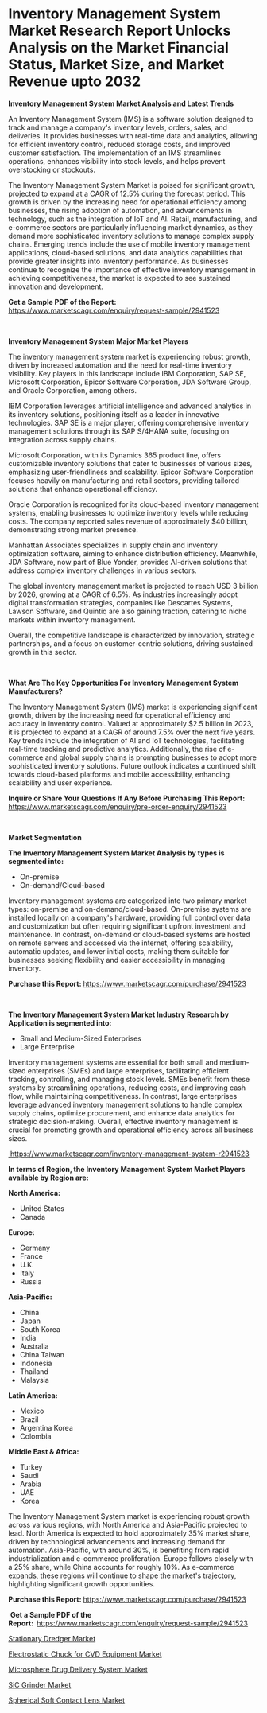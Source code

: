 <p><h1>Inventory Management System Market Research Report Unlocks Analysis on the Market Financial Status, Market Size, and Market Revenue upto 2032</h1></p><p><strong>Inventory Management System Market Analysis and Latest Trends</strong></p>
<p><p>An Inventory Management System (IMS) is a software solution designed to track and manage a company's inventory levels, orders, sales, and deliveries. It provides businesses with real-time data and analytics, allowing for efficient inventory control, reduced storage costs, and improved customer satisfaction. The implementation of an IMS streamlines operations, enhances visibility into stock levels, and helps prevent overstocking or stockouts.</p><p>The Inventory Management System Market is poised for significant growth, projected to expand at a CAGR of 12.5% during the forecast period. This growth is driven by the increasing need for operational efficiency among businesses, the rising adoption of automation, and advancements in technology, such as the integration of IoT and AI. Retail, manufacturing, and e-commerce sectors are particularly influencing market dynamics, as they demand more sophisticated inventory solutions to manage complex supply chains. Emerging trends include the use of mobile inventory management applications, cloud-based solutions, and data analytics capabilities that provide greater insights into inventory performance. As businesses continue to recognize the importance of effective inventory management in achieving competitiveness, the market is expected to see sustained innovation and development.</p></p>
<p><strong>Get a Sample PDF of the Report:&nbsp;</strong> <a href="https://www.marketscagr.com/enquiry/request-sample/2941523?utm_campaign=1944&utm_medium=2&utm_source=Github&utm_content=ia&utm_term=15032025&utm_id=inventory-management-system">https://www.marketscagr.com/enquiry/request-sample/2941523</a></p>
<p>&nbsp;</p>
<p><strong>Inventory Management System Major Market Players</strong></p>
<p><p>The inventory management system market is experiencing robust growth, driven by increased automation and the need for real-time inventory visibility. Key players in this landscape include IBM Corporation, SAP SE, Microsoft Corporation, Epicor Software Corporation, JDA Software Group, and Oracle Corporation, among others.</p><p>IBM Corporation leverages artificial intelligence and advanced analytics in its inventory solutions, positioning itself as a leader in innovative technologies. SAP SE is a major player, offering comprehensive inventory management solutions through its SAP S/4HANA suite, focusing on integration across supply chains.</p><p>Microsoft Corporation, with its Dynamics 365 product line, offers customizable inventory solutions that cater to businesses of various sizes, emphasizing user-friendliness and scalability. Epicor Software Corporation focuses heavily on manufacturing and retail sectors, providing tailored solutions that enhance operational efficiency.</p><p>Oracle Corporation is recognized for its cloud-based inventory management systems, enabling businesses to optimize inventory levels while reducing costs. The company reported sales revenue of approximately $40 billion, demonstrating strong market presence.</p><p>Manhattan Associates specializes in supply chain and inventory optimization software, aiming to enhance distribution efficiency. Meanwhile, JDA Software, now part of Blue Yonder, provides AI-driven solutions that address complex inventory challenges in various sectors.</p><p>The global inventory management market is projected to reach USD 3 billion by 2026, growing at a CAGR of 6.5%. As industries increasingly adopt digital transformation strategies, companies like Descartes Systems, Lawson Software, and Quintiq are also gaining traction, catering to niche markets within inventory management.</p><p>Overall, the competitive landscape is characterized by innovation, strategic partnerships, and a focus on customer-centric solutions, driving sustained growth in this sector.</p></p>
<p>&nbsp;</p>
<p><strong>What Are The Key Opportunities For Inventory Management System Manufacturers?</strong></p>
<p><p>The Inventory Management System (IMS) market is experiencing significant growth, driven by the increasing need for operational efficiency and accuracy in inventory control. Valued at approximately $2.5 billion in 2023, it is projected to expand at a CAGR of around 7.5% over the next five years. Key trends include the integration of AI and IoT technologies, facilitating real-time tracking and predictive analytics. Additionally, the rise of e-commerce and global supply chains is prompting businesses to adopt more sophisticated inventory solutions. Future outlook indicates a continued shift towards cloud-based platforms and mobile accessibility, enhancing scalability and user experience.</p></p>
<p><strong>Inquire or Share Your Questions If Any Before Purchasing This Report:</strong> <a href="https://www.marketscagr.com/enquiry/pre-order-enquiry/2941523?utm_campaign=1944&utm_medium=2&utm_source=Github&utm_content=ia&utm_term=15032025&utm_id=inventory-management-system">https://www.marketscagr.com/enquiry/pre-order-enquiry/2941523</a></p>
<p>&nbsp;</p>
<p><strong>Market Segmentation</strong></p>
<p><strong>The Inventory Management System Market Analysis by types is segmented into:</strong></p>
<p><ul><li>On-premise</li><li>On-demand/Cloud-based</li></ul></p>
<p><p>Inventory management systems are categorized into two primary market types: on-premise and on-demand/cloud-based. On-premise systems are installed locally on a company's hardware, providing full control over data and customization but often requiring significant upfront investment and maintenance. In contrast, on-demand or cloud-based systems are hosted on remote servers and accessed via the internet, offering scalability, automatic updates, and lower initial costs, making them suitable for businesses seeking flexibility and easier accessibility in managing inventory.</p></p>
<p><strong>Purchase this Report:&nbsp;</strong><a href="https://www.marketscagr.com/purchase/2941523?utm_campaign=1944&utm_medium=2&utm_source=Github&utm_content=ia&utm_term=15032025&utm_id=inventory-management-system">https://www.marketscagr.com/purchase/2941523</a></p>
<p>&nbsp;</p>
<p><strong>The Inventory Management System Market Industry Research by Application is segmented into:</strong></p>
<p><ul><li>Small and Medium-Sized Enterprises</li><li>Large Enterprise</li></ul></p>
<p><p>Inventory management systems are essential for both small and medium-sized enterprises (SMEs) and large enterprises, facilitating efficient tracking, controlling, and managing stock levels. SMEs benefit from these systems by streamlining operations, reducing costs, and improving cash flow, while maintaining competitiveness. In contrast, large enterprises leverage advanced inventory management solutions to handle complex supply chains, optimize procurement, and enhance data analytics for strategic decision-making. Overall, effective inventory management is crucial for promoting growth and operational efficiency across all business sizes.</p></p>
<p><a href="https://www.marketscagr.com/inventory-management-system-r2941523?utm_campaign=1944&utm_medium=2&utm_source=Github&utm_content=ia&utm_term=15032025&utm_id=inventory-management-system">&nbsp;https://www.marketscagr.com/inventory-management-system-r2941523</a></p>
<p><strong>In terms of Region, the Inventory Management System Market Players available by Region are:</strong></p>
<p>
    <p> <strong> North America: </strong>
        <ul>
            <li>United States</li>
            <li>Canada</li>
        </ul>
        </p> 
    <p> <strong> Europe: </strong>
        <ul>
            <li>Germany</li>
            <li>France</li>
            <li>U.K.</li>
            <li>Italy</li>
            <li>Russia</li>
        </ul>
        </p> 
    <p> <strong> Asia-Pacific: </strong>
        <ul>
            <li>China</li>
            <li>Japan</li>
            <li>South Korea</li>
            <li>India</li>
            <li>Australia</li>
            <li>China Taiwan</li>
            <li>Indonesia</li>
            <li>Thailand</li>
            <li>Malaysia</li>
        </ul>
        </p> 
    <p> <strong> Latin America: </strong>
        <ul>
            <li>Mexico</li>
            <li>Brazil</li>
            <li>Argentina Korea</li>
            <li>Colombia</li>
        </ul>
        </p> 
    <p> <strong> Middle East & Africa: </strong>
        <ul>
            <li>Turkey</li>
            <li>Saudi</li>
            <li>Arabia</li>
            <li>UAE</li>
            <li>Korea</li>
        </ul>
    </p>
    </p>
<p><p>The Inventory Management System market is experiencing robust growth across various regions, with North America and Asia-Pacific projected to lead. North America is expected to hold approximately 35% market share, driven by technological advancements and increasing demand for automation. Asia-Pacific, with around 30%, is benefiting from rapid industrialization and e-commerce proliferation. Europe follows closely with a 25% share, while China accounts for roughly 10%. As e-commerce expands, these regions will continue to shape the market's trajectory, highlighting significant growth opportunities.</p></p>
<p><strong>Purchase this Report: </strong><a href="https://www.marketscagr.com/purchase/2941523?utm_campaign=1944&utm_medium=2&utm_source=Github&utm_content=ia&utm_term=15032025&utm_id=inventory-management-system">https://www.marketscagr.com/purchase/2941523</a></p>
<p>&nbsp;<strong>Get a Sample PDF of the Report:&nbsp;&nbsp;</strong><a href="https://www.marketscagr.com/enquiry/request-sample/2941523?utm_campaign=1944&utm_medium=2&utm_source=Github&utm_content=ia&utm_term=15032025&utm_id=inventory-management-system">https://www.marketscagr.com/enquiry/request-sample/2941523</a></p>
<p><strong></strong></p>
<p><p><a href="https://github.com/marfosamiko7/Market-Research-Report-List-1/blob/main/stationary-dredger-market.md?utm_campaign=1944&utm_medium=2&utm_source=Github&utm_content=ia&utm_term=15032025&utm_id=inventory-management-system">Stationary Dredger Market</a></p><p><a href="https://github.com/Chiragrp22/Market-Research-Report-List-7/blob/main/electrostatic-chuck-for-cvd-equipment-market.md?utm_campaign=1944&utm_medium=2&utm_source=Github&utm_content=ia&utm_term=15032025&utm_id=inventory-management-system">Electrostatic Chuck for CVD Equipment Market</a></p><p><a href="https://github.com/agemakisel4b/Market-Research-Report-List-1/blob/main/microsphere-drug-delivery-system-market.md?utm_campaign=1944&utm_medium=2&utm_source=Github&utm_content=ia&utm_term=15032025&utm_id=inventory-management-system">Microsphere Drug Delivery System Market</a></p><p><a href="https://github.com/gierlravasty/Market-Research-Report-List-1/blob/main/sic-grinder-market.md?utm_campaign=1944&utm_medium=2&utm_source=Github&utm_content=ia&utm_term=15032025&utm_id=inventory-management-system">SiC Grinder Market</a></p><p><a href="https://github.com/bawksmaedamu/Market-Research-Report-List-1/blob/main/spherical-soft-contact-lens-market.md?utm_campaign=1944&utm_medium=2&utm_source=Github&utm_content=ia&utm_term=15032025&utm_id=inventory-management-system">Spherical Soft Contact Lens Market</a></p></p>